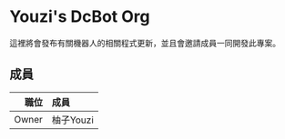 # Youzi's DcBot Org

這裡將會發布有關機器人的相關程式更新，並且會邀請成員一同開發此專案。

## 成員

| 職位 | 成員 |
|------:|:------------|
| Owner | 柚子Youzi   |


<!--

**Here are some ideas to get you started:**

🙋‍♀️ A short introduction - what is your organization all about?
🌈 Contribution guidelines - how can the community get involved?
👩‍💻 Useful resources - where can the community find your docs? Is there anything else the community should know?
🍿 Fun facts - what does your team eat for breakfast?
🧙 Remember, you can do mighty things with the power of [Markdown](https://docs.github.com/github/writing-on-github/getting-started-with-writing-and-formatting-on-github/basic-writing-and-formatting-syntax)
-->
